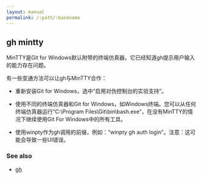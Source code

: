 ```yaml
---
layout: manual
permalink: /:path/:basename
---
```


## gh mintty

MinTTY是Git for Windows默认附带的终端仿真器。它已经知道gh提示用户输入的能力存在问题。

有一些变通方法可以让gh与MinTTY合作：

-   重新安装Git for Windows，选中“启用对伪控制台的实验支持”。

-   使用不同的终端仿真器和Git for Windows，如Windows终端。您可以从任何终端仿真器运行“C:\\Program Files\\Git\\bin\\bash.exe”，在没有MinTTY的情况下继续使用Git For Windows中的所有工具。

-   使用winpty作为gh调用的前缀，例如：“winpty gh auth login”。注意：这可能会导致一些UI错误。

### See also

-   [gh](./gh)
